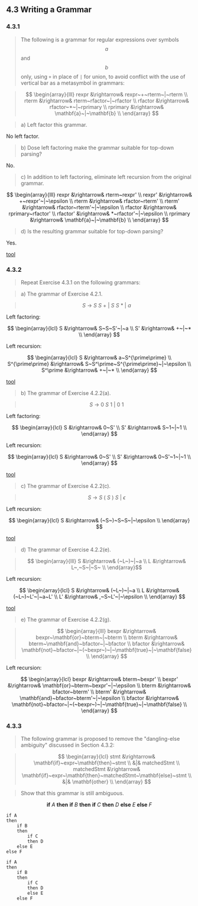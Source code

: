 ## 4.3 Writing a Grammar

### 4.3.1

> The following is a grammar for regular expressions over symbols $$a$$ and $$b$$ only, using `+` in place of `|` for union, to avoid conflict with the use of vertical bar as a metasymbol in grammars:

> $$
\begin{array}{lll}
rexpr &\rightarrow& rexpr~+~rterm~|~rterm \\
rterm &\rightarrow& rterm~rfactor~|~rfactor \\
rfactor &\rightarrow& rfactor~*~|~rprimary \\
rprimary &\rightarrow& \mathbf{a}~|~\mathbf{b} \\
\end{array}
$$

> a) Left factor this grammar.

No left factor.

> b) Dose left factoring make the grammar suitable for top-down parsing?

No.

> c) In addition to left factoring, eliminate left recursion from the original grammar.

$$
\begin{array}{lll}
rexpr &\rightarrow& rterm~rexpr' \\
rexpr' &\rightarrow& +~rexpr'~|~\epsilon \\
rterm &\rightarrow& rfactor~rterm' \\
rterm' &\rightarrow& rfactor~rterm'~|~\epsilon \\
rfactor &\rightarrow& rprimary~rfactor' \\
rfactor' &\rightarrow& *~rfactor'~|~\epsilon \\
rprimary &\rightarrow& \mathbf{a}~|~\mathbf{b} \\
\end{array}
$$

> d) Is the resulting grammar suitable for top-down parsing?

Yes.

[tool](https://cyberzhg.github.io/toolbox/cfg2ll?grammar=cmV4cHIgLT4gcmV4cHIgKyBydGVybSB8IHJ0ZXJtCnJ0ZXJtIC0+IHJ0ZXJtIHJmYWN0b3IgfCByZmFjdG9yCnJmYWN0b3IgLT4gcmZhY3RvciAqIHwgcnByaW1hcnkKcnByaW1hcnkgLT4gYSB8IGI=)

### 4.3.2

> Repeat Exercise 4.3.1 on the following grammars:

> a) The grammar of Exercise 4.2.1.

> $$
S~\rightarrow~S~S~+~|~S~S~*~|~a$$

Left factoring:

$$
\begin{array}{lcl}
S &\rightarrow& S~S~S'~|~a \\
S' &\rightarrow& +~|~* \\
\end{array}
$$

Left recursion:

$$
\begin{array}{lcl}
S &\rightarrow& a~S^{\prime\prime} \\
S^{\prime\prime} &\rightarrow& S~S^\prime~S^{\prime\prime}~|~\epsilon \\
S^\prime &\rightarrow& +~|~* \\
\end{array}
$$

[tool](file:///D:/toolbox/cfg2ll.html?grammar=UyAtPiBTIFMgKyB8IFMgUyAqIHwgYQ==)

> b) The grammar of Exercise 4.2.2(a).

> $$
S~\rightarrow~0~S~1~|~0~1$$

Left factoring:

$$
\begin{array}{lcl}
S &\rightarrow& 0~S' \\
S' &\rightarrow& S~1~|~1 \\
\end{array}
$$

Left recursion:

$$
\begin{array}{lcl}
S &\rightarrow& 0~S' \\
S' &\rightarrow& 0~S'~1~|~1 \\
\end{array}
$$

[tool](https://cyberzhg.github.io/toolbox/cfg2ll?grammar=cmV4cHIgLT4gcmV4cHIgKyBydGVybSB8IHJ0ZXJtCnJ0ZXJtIC0+IHJ0ZXJtIHJmYWN0b3IgfCByZmFjdG9yCnJmYWN0b3IgLT4gcmZhY3RvciAqIHwgcnByaW1hcnkKcnByaW1hcnkgLT4gYSB8IGI=)

> c) The grammar of Exercise 4.2.2(c).

> $$
S~\rightarrow~S~(~S~)~S~|~\epsilon$$

Left recursion:

$$
\begin{array}{lcl}
S &\rightarrow& (~S~)~S~S~|~\epsilon \\
\end{array}
$$

[tool](https://cyberzhg.github.io/toolbox/cfg2ll?grammar=UyAtPiBTICggUyApIFMgfCDPtQ==)

> d) The grammar of Exercise 4.2.2(e).

> $$
\begin{array}{lll}
S &\rightarrow& (~L~)~|~a \\
L &\rightarrow& L~,~S~|~S~ \\
\end{array}$$

Left recursion:

$$
\begin{array}{lcl}
S &\rightarrow& (~L~)~|~a \\
L &\rightarrow& (~L~)~L'~|~a~L' \\
L' &\rightarrow& ,~S~L'~|~\epsilon \\
\end{array}
$$

[tool](https://cyberzhg.github.io/toolbox/cfg2ll?grammar=UyAtPiAoIEwgKSB8IGEgTCAtPiBMICwgUyB8IFM=)

> e) The grammar of Exercise 4.2.2(g).

> $$
\begin{array}{lll}
bexpr &\rightarrow& bexpr~\mathbf{or}~bterm~|~bterm \\
bterm &\rightarrow& bterm~\mathbf{and}~bfactor~|~bfactor \\
bfactor &\rightarrow& \mathbf{not}~bfactor~|~(~bexpr~)~|~\mathbf{true}~|~\mathbf{false} \\
\end{array}
$$

Left recursion:

$$
\begin{array}{lcl}
bexpr &\rightarrow& bterm~bexpr' \\
bexpr' &\rightarrow& \mathbf{or}~bterm~bexpr'~|~\epsilon \\
bterm &\rightarrow& bfactor~bterm' \\
bterm' &\rightarrow& \mathbf{and}~bfactor~bterm'~|~\epsilon \\
bfactor &\rightarrow& \mathbf{not}~bfactor~|~(~bexpr~)~|~\mathbf{true}~|~\mathbf{false} \\
\end{array}
$$

### 4.3.3

> The following grammar is proposed to remove the "dangling-else ambiguity" discussed in Section 4.3.2:

> $$
\begin{array}{lcl}
stmt &\rightarrow& \mathbf{if}~expr~\mathbf{then}~stmt \\
&|& matchedStmt \\
matchedStmt &\rightarrow& \mathbf{if}~expr~\mathbf{then}~matchedStmt~\mathbf{else}~stmt \\
&|& \mathbf{other} \\
\end{array}
$$

> Show that this grammar is still ambiguous.

$$\mathbf{if}~A~\mathbf{then}~\mathbf{if}~B~\mathbf{then}~\mathbf{if}~C~\mathbf{then}~D~\mathbf{else}~E~\mathbf{else}~F$$

```
if A
then
    if B
    then
        if C
        then D
    else E
else F
```

```
if A
then
    if B
    then
        if C
        then D
        else E
    else F
```
